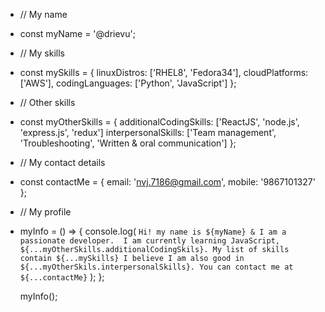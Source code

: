 - // My name
- const myName = '@drievu';

- // My skills
- const mySkills = {
    linuxDistros: ['RHEL8', 'Fedora34'],
    cloudPlatforms: ['AWS'],
    codingLanguages: ['Python', 'JavaScript']
  };
  
- // Other skills
- const myOtherSkills = {
    additionalCodingSkills: ['ReactJS', 'node.js', 'express.js', 'redux']
    interpersonalSkills: ['Team management', 'Troubleshooting', 'Written & oral communication']
  };
  
- // My contact details
- const contactMe = {
    email: 'nvj.7186@gmail.com',
    mobile: '9867101327'
  };

- // My profile
- myInfo = () => {
    console.log(
      `Hi! my name is ${myName} & I am a passionate developer. 
      I am currently learning JavaScript, ${...myOtherSkills.additionalCodingSkils}.
      My list of skills contain ${...mySkills}
      I believe I am also good in ${...myOtherSkils.interpersonalSkills}.
      You can contact me at ${...contactMe}`
    );
  };
  
  myInfo();
